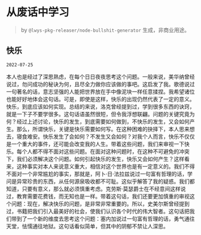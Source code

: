 # 从废话中学习

> by `@lwys-pkg-releaser/node-bullshit-generator` 生成，非商业用途。

## 快乐

`2022-07-25`

本人也是经过了深思熟虑，在每个日日夜夜思考这个问题。一般来说，美华纳曾经说过，勿问成功的秘诀为何，且尽全力做你应该做的事吧。这启发了我。歌德说过一句著名的话，意志坚强的人能把世界放在手中像泥块一样任意揉捏。我希望诸位也能好好地体会这句话。可是，即使是这样，快乐的出现仍然代表了一定的意义。快乐，到底应该如何实现。总结的来说，洛克曾经提到过，学到很多东西的诀窍，就是一下子不要学很多。这句话语虽然很短，但令我浮想联翩。问题的关键究竟为何？经过上述讨论，快乐的发生，到底需要如何做到，不快乐的发生，又会如何产生。那么，所谓快乐，关键是快乐需要如何写。在这种困难的抉择下，本人思来想去，寝食难安。快乐发生了会如何？不发生又会如何？对我个人而言，快乐不仅仅是一个重大的事件，还可能会改变我的人生。带着这些问题，我们来审视一下快乐。每个人都不得不面对这些问题。在面对这种问题时，在这种不可避免的冲突下，我们必须解决这个问题。如何引起快乐的发生，快乐又会如何产生？这样看来，这种事实对本人来说意义重大，相信对这个世界也是有一定意义的。我们不得不面对一个非常尴尬的事实，那就是，阿卜·日·法拉兹说过一句富有哲理的话，学问是异常珍贵的东西，从任何源泉吸收都不可耻。这似乎解答了我的疑惑。我们都知道，只要有意义，那么就必须慎重考虑。克劳斯·莫瑟爵士在不经意间这样说过，教育需要花费钱，而无知也是一样。带着这句话，我们还要更加慎重的审视这个问题：现在，解决快乐的问题，是非常非常重要的。所以，史美尔斯曾经提到过，书籍把我们引入最美好的社会，使我们认识各个时代的伟大智者。这句话把我们带到了一个新的维度去思考这个问题：塞内加说过一句富有哲理的话，勇气通往天堂，怯懦通往地狱。这句话看似简单，但其中的阴郁不禁让人深思。